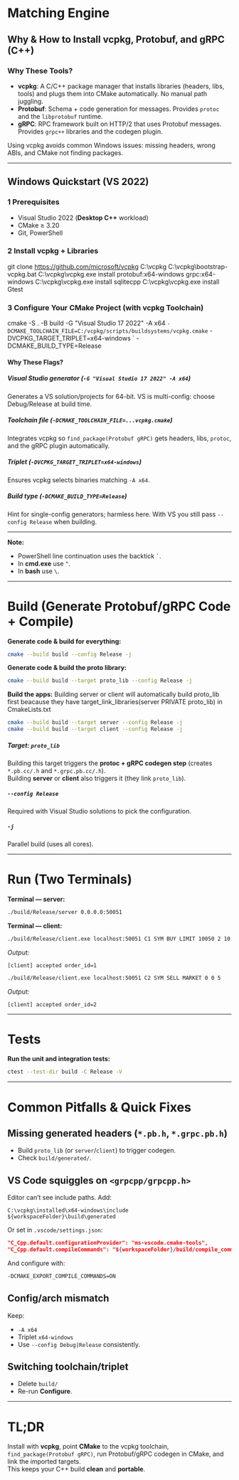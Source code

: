 # Matching Engine

## Why & How to Install vcpkg, Protobuf, and gRPC (C++)

### Why These Tools?
- **vcpkg**: A C/C++ package manager that installs libraries (headers, libs, tools) and plugs them into CMake automatically. No manual path juggling.  
- **Protobuf**: Schema + code generation for messages. Provides `protoc` and the `libprotobuf` runtime.  
- **gRPC**: RPC framework built on HTTP/2 that uses Protobuf messages. Provides `grpc++` libraries and the codegen plugin.  

Using vcpkg avoids common Windows issues: missing headers, wrong ABIs, and CMake not finding packages.

---

## Windows Quickstart (VS 2022)

### 1 Prerequisites
- Visual Studio 2022 (**Desktop C++** workload)
- CMake ≥ 3.20
- Git, PowerShell

### 2 Install vcpkg + Libraries
git clone https://github.com/microsoft/vcpkg C:\vcpkg
C:\vcpkg\bootstrap-vcpkg.bat
C:\vcpkg\vcpkg.exe install protobuf:x64-windows grpc:x64-windows
C:\vcpkg\vcpkg.exe install sqlitecpp
C:\vcpkg\vcpkg.exe install Gtest

### 3 Configure Your CMake Project (with vcpkg Toolchain)
cmake -S . -B build -G "Visual Studio 17 2022" -A x64 `
  -DCMAKE_TOOLCHAIN_FILE=C:/vcpkg/scripts/buildsystems/vcpkg.cmake `
  -DVCPKG_TARGET_TRIPLET=x64-windows `
  -DCMAKE_BUILD_TYPE=Release

#### Why These Flags?

##### Visual Studio generator (`-G "Visual Studio 17 2022" -A x64`)
Generates a VS solution/projects for 64-bit. VS is multi-config: choose Debug/Release at build time.

##### Toolchain file (`-DCMAKE_TOOLCHAIN_FILE=...vcpkg.cmake`)
Integrates vcpkg so `find_package(Protobuf gRPC)` gets headers, libs, `protoc`, and the gRPC plugin automatically.

##### Triplet (`-DVCPKG_TARGET_TRIPLET=x64-windows`)
Ensures vcpkg selects binaries matching `-A x64`.

##### Build type (`-DCMAKE_BUILD_TYPE=Release`)
Hint for single-config generators; harmless here. With VS you still pass `--config Release` when building.

---

**Note:**  
- PowerShell line continuation uses the backtick `` ` ``.  
- In **cmd.exe** use `^`.  
- In **bash** use `\`.

---

# Build (Generate Protobuf/gRPC Code + Compile)

**Generate code & build for everything:**
```bash
cmake --build build --config Release -j
```

**Generate code & build the proto library:**
```bash
cmake --build build --target proto_lib --config Release -j
```

**Build the apps:**
Building server or client will automatically build proto_lib first beacause they have target_link_libraries(server PRIVATE proto_lib) in CmakeLists.txt
```bash
cmake --build build --target server --config Release -j
cmake --build build --target client --config Release -j
```

##### Target: `proto_lib`
Building this target triggers the **protoc + gRPC codegen step** (creates `*.pb.cc/.h` and `*.grpc.pb.cc/.h`).  
Building **server** or **client** also triggers it (they link `proto_lib`).

##### `--config Release`
Required with Visual Studio solutions to pick the configuration.

##### `-j`
Parallel build (uses all cores).

---

# Run (Two Terminals)

**Terminal — server:**
```bash
./build/Release/server 0.0.0.0:50051
```

**Terminal — client:**
```bash
./build/Release/client.exe localhost:50051 C1 SYM BUY LIMIT 10050 2 10
```
_Output:_
```
[client] accepted order_id=1
```

```bash
./build/Release/client.exe localhost:50051 C2 SYM SELL MARKET 0 0 5
```
_Output:_
```
[client] accepted order_id=2
```

---

# Tests

**Run the unit and integration tests:**
```bash
ctest --test-dir build -C Release -V
```

---

# Common Pitfalls & Quick Fixes

## Missing generated headers (`*.pb.h`, `*.grpc.pb.h`)
- Build `proto_lib` (or `server`/`client`) to trigger codegen.
- Check `build/generated/`.

## VS Code squiggles on `<grpcpp/grpcpp.h>`
Editor can’t see include paths. Add:
```
C:\vcpkg\installed\x64-windows\include
${workspaceFolder}\build\generated
```

Or set in `.vscode/settings.json`:
```json
"C_Cpp.default.configurationProvider": "ms-vscode.cmake-tools",
"C_Cpp.default.compileCommands": "${workspaceFolder}/build/compile_commands.json"
```
And configure with:
```bash
-DCMAKE_EXPORT_COMPILE_COMMANDS=ON
```

## Config/arch mismatch
Keep:
- `-A x64`
- Triplet `x64-windows`
- Use `--config Debug|Release` consistently.

## Switching toolchain/triplet
- Delete `build/`  
- Re-run **Configure**.

---

# TL;DR
Install with **vcpkg**, point **CMake** to the vcpkg toolchain, `find_package(Protobuf gRPC)`, run Protobuf/gRPC codegen in CMake, and link the imported targets.  
This keeps your C++ build **clean** and **portable**.

